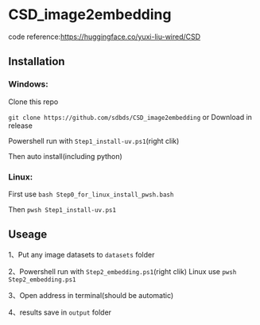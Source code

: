 # CSD_image2embedding

code reference:https://huggingface.co/yuxi-liu-wired/CSD

## Installation

### Windows:

Clone this repo

`git clone https://github.com/sdbds/CSD_image2embedding` or Download in release

Powershell run with `Step1_install-uv.ps1`(right clik)

Then auto install(including python)

### Linux:
First use `bash Step0_for_linux_install_pwsh.bash`

Then `pwsh Step1_install-uv.ps1`

## Useage

1、Put any image datasets to `datasets` folder

2、Powershell run with `Step2_embedding.ps1`(right clik)
Linux use `pwsh Step2_embedding.ps1`

3、Open address in terminal(should be automatic)

4、results save in `output` folder